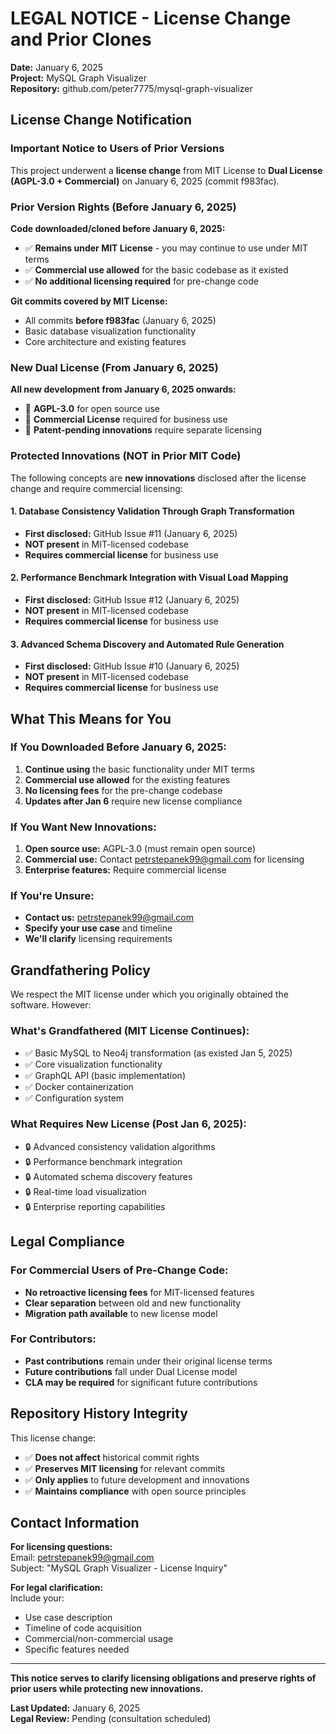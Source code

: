 # LEGAL NOTICE - License Change and Prior Clones

**Date:** January 6, 2025  
**Project:** MySQL Graph Visualizer  
**Repository:** github.com/peter7775/mysql-graph-visualizer

## License Change Notification

### Important Notice to Users of Prior Versions

This project underwent a **license change** from MIT License to **Dual License (AGPL-3.0 + Commercial)** on January 6, 2025 (commit f983fac).

### Prior Version Rights (Before January 6, 2025)

**Code downloaded/cloned before January 6, 2025:**
- ✅ **Remains under MIT License** - you may continue to use under MIT terms
- ✅ **Commercial use allowed** for the basic codebase as it existed
- ✅ **No additional licensing required** for pre-change code

**Git commits covered by MIT License:**
- All commits **before f983fac** (January 6, 2025)
- Basic database visualization functionality
- Core architecture and existing features

### New Dual License (From January 6, 2025)

**All new development from January 6, 2025 onwards:**
- 📝 **AGPL-3.0** for open source use
- 💼 **Commercial License** required for business use
- 🔬 **Patent-pending innovations** require separate licensing

### Protected Innovations (NOT in Prior MIT Code)

The following concepts are **new innovations** disclosed after the license change and require commercial licensing:

#### 1. Database Consistency Validation Through Graph Transformation
- **First disclosed:** GitHub Issue #11 (January 6, 2025)
- **NOT present** in MIT-licensed codebase
- **Requires commercial license** for business use

#### 2. Performance Benchmark Integration with Visual Load Mapping
- **First disclosed:** GitHub Issue #12 (January 6, 2025)  
- **NOT present** in MIT-licensed codebase
- **Requires commercial license** for business use

#### 3. Advanced Schema Discovery and Automated Rule Generation
- **First disclosed:** GitHub Issue #10 (January 6, 2025)
- **NOT present** in MIT-licensed codebase
- **Requires commercial license** for business use

## What This Means for You

### If You Downloaded Before January 6, 2025:
1. **Continue using** the basic functionality under MIT terms
2. **Commercial use allowed** for the existing features
3. **No licensing fees** for the pre-change codebase
4. **Updates after Jan 6** require new license compliance

### If You Want New Innovations:
1. **Open source use:** AGPL-3.0 (must remain open source)
2. **Commercial use:** Contact petrstepanek99@gmail.com for licensing
3. **Enterprise features:** Require commercial license

### If You're Unsure:
- **Contact us:** petrstepanek99@gmail.com
- **Specify your use case** and timeline
- **We'll clarify** licensing requirements

## Grandfathering Policy

We respect the MIT license under which you originally obtained the software. However:

### What's Grandfathered (MIT License Continues):
- ✅ Basic MySQL to Neo4j transformation (as existed Jan 5, 2025)
- ✅ Core visualization functionality
- ✅ GraphQL API (basic implementation)
- ✅ Docker containerization
- ✅ Configuration system

### What Requires New License (Post Jan 6, 2025):
- 🔒 Advanced consistency validation algorithms
- 🔒 Performance benchmark integration
- 🔒 Automated schema discovery features
- 🔒 Real-time load visualization
- 🔒 Enterprise reporting capabilities

## Legal Compliance

### For Commercial Users of Pre-Change Code:
- **No retroactive licensing fees** for MIT-licensed features
- **Clear separation** between old and new functionality
- **Migration path available** to new license model

### For Contributors:
- **Past contributions** remain under their original license terms
- **Future contributions** fall under Dual License model
- **CLA may be required** for significant future contributions

## Repository History Integrity

This license change:
- ✅ **Does not affect** historical commit rights
- ✅ **Preserves MIT licensing** for relevant commits
- ✅ **Only applies** to future development and innovations
- ✅ **Maintains compliance** with open source principles

## Contact Information

**For licensing questions:**  
Email: petrstepanek99@gmail.com  
Subject: "MySQL Graph Visualizer - License Inquiry"

**For legal clarification:**  
Include your:
- Use case description
- Timeline of code acquisition
- Commercial/non-commercial usage
- Specific features needed

---

**This notice serves to clarify licensing obligations and preserve rights of prior users while protecting new innovations.**

**Last Updated:** January 6, 2025  
**Legal Review:** Pending (consultation scheduled)
